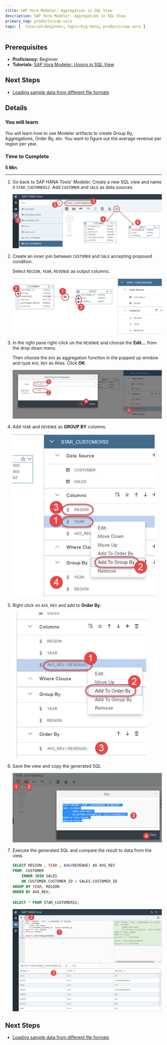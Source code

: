 ```yaml
---
title: SAP Vora Modeler: Aggregation in SQL View
description: SAP Vora Modeler: Aggregation in SQL View
primary_tag: products>sap-vora
tags: [  tutorial>beginner, topic>big-data, products>sap-vora ]
---
```

## Prerequisites  
 - **Proficiency:** Beginner
 - **Tutorials:** [SAP Vora Modeler: Unions in SQL View](https://www.sap.com/developer/tutorials/vora-modeler-view-union.html)

## Next Steps
 - [Loading sample data from different file formats](https://www.sap.com/developer/tutorials/vora-zeppelin-load-file-formats.html)

## Details
### You will learn  
You will learn how to use Modeler artifacts to create Group By, Aggregations, Order By, etc. You want to figure out the average revenue per region per year.

### Time to Complete
**5 Min**.

---

1. Go back to SAP HANA Tools' Modeler. Create a new SQL view and name it `STAR_CUSTOMERS2`. Add `CUSTOMER` and `SALE` as data sources.

    ![New STAR_CUSTOMERS2 view](voraaggr01.jpg)

2. Create an inner join between `CUSTOMER` and `SALE` accepting proposed condition.

    Select `REGION`, `YEAR`, `REVENUE` as output columns.

    ![Join and output columns](voraaggr02.jpg)

3. In the right pane right-click on the `REVENUE` and choose the **Edit...** from the drop down menu.

    Then choose the `AVG` as aggregation function in the popped up window and type `AVG_REV` as Alias. Click **OK**.

    ![Define aggregation](voraaggr03.jpg)

4. Add `YEAR` and `REVENUE` as **GROUP BY** columns.

    ![Define Group By](voraaggr04.jpg)

5. Right click on `AVG_REV` and add to **Order By**.

    ![Define Order By](voraaggr05.jpg)

6. Save the view and copy the generated SQL

    ![Generated SQL](voraaggr06.jpg)

7. Execute the generated SQL and compare the result to data from the view.

    ```sql
    SELECT REGION , YEAR , AVG(REVENUE) AS AVG_REV  
    FROM  CUSTOMER
    	INNER JOIN SALES
    	ON CUSTOMER.CUSTOMER_ID = SALES.CUSTOMER_ID
    GROUP BY YEAR, REGION
    ORDER BY AVG_REV;

    SELECT * FROM STAR_CUSTOMERS2;    
    ```

    ![Results screen](voraaggr07.jpg)

## Next Steps
- [Loading sample data from different file formats](https://www.sap.com/developer/tutorials/vora-zeppelin-load-file-formats.html)
